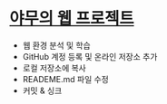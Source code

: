 # [야무의 웹 프로젝트](http://yamoo9.github.io)

- 웹 환경 분석 및 학습
- GitHub 계정 등록 및 온라인 저장소 추가
- 로컬 저장소에 복사
- READEME.md 파일 수정
- 커밋 & 싱크